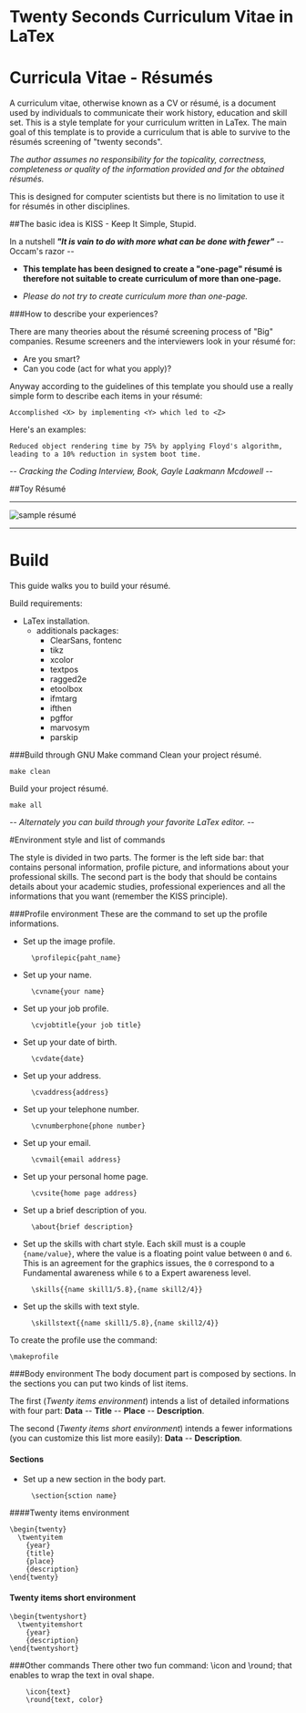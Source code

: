 Twenty Seconds Curriculum Vitae in LaTex
========================================================================
# Curricula Vitae - Résumés
A curriculum vitae, otherwise known as a CV or résumé, is a document used by individuals to communicate their work history, education and skill set. This is a style template for your curriculum written in LaTex. The main goal of this template is to provide a curriculum that is able to survive to the résumés screening of "twenty seconds".

_The author assumes no responsibility for the topicality, correctness, completeness or quality of the information provided and for the obtained résumés._

This is designed for computer scientists but there is no limitation to use it for résumés in other disciplines.

##The basic idea is KISS - Keep It Simple, Stupid.

In a nutshell _**"It is vain to do with more what can be done with fewer"**_ -- Occam's razor --

* **This template has been designed to create a "one-page" résumé is therefore not suitable to create curriculum of more than one-page.** 

* _Please do not try to create curriculum more than one-page._ 

###How to describe your experiences?

There are many theories about the résumé screening process of "Big" companies.
Resume screeners and the interviewers look in your résumé for:

- Are you smart?
- Can you code (act for what you apply)?

Anyway according to the guidelines of this template you should use a really simple form to describe each items in your résumé: 

	Accomplished <X> by implementing <Y> which led to <Z>

Here's an examples:
	
	Reduced object rendering time by 75% by applying Floyd's algorithm, leading to a 10% reduction in system boot time.
	
-- _Cracking the Coding Interview, Book, Gayle Laakmann Mcdowell_ --

##Toy Résumé
***
![sample résumé](https://github.com/spagnuolocarmine/TwentySecondsCurriculumVitae-LaTex/raw/master/Twenty-Seconds_cv.jpg)
***

# Build 
This guide walks you to build your résumé.

Build requirements:

* LaTex installation.
	* additionals packages:	 	
		- ClearSans, fontenc
		- tikz
		- xcolor
		- textpos
		- ragged2e
		- etoolbox
		- ifmtarg
		- ifthen
		- pgffor
		- marvosym
		- parskip

###Build through GNU Make command
Clean your project résumé.
	
	make clean
	
Build your project résumé.

	make all
	
-- _Alternately you can build through your favorite LaTex editor._ --

#Environment style and list of commands

The style is divided in two parts. The former is the left side bar: that contains personal information, profile picture, and informations about your professional skills. The second part is the body that should be contains details about your academic studies, professional experiences and all the informations that you want (remember the KISS principle).

###Profile environment
These are the command to set up the profile informations.

* Set up the image profile.
	
		\profilepic{paht_name}
* Set up your name.
	
		\cvname{your name}
* Set up your job profile.
	
		\cvjobtitle{your job title}
* Set up your date of birth.
	
		\cvdate{date}	
* Set up your address.
	
		\cvaddress{address}		
* Set up your telephone number.
	
		\cvnumberphone{phone number}
* Set up your email.
	
		\cvmail{email address}
* Set up your personal home page.
	
		\cvsite{home page address}
* Set up a brief description of you.
	
		\about{brief description}
* Set up the skills with chart style. Each skill must is a couple `{name/value}`, where the value is a floating point value between `0` and `6`. This is an agreement for the graphics issues, the `0` correspond to a Fundamental awareness while `6` to a Expert awareness level.
	
		\skills{{name skill1/5.8},{name skill2/4}} 
* Set up the skills with text style.
	
		\skillstext{{name skill1/5.8},{name skill2/4}} 

To create the profile use the command:

	\makeprofile

###Body environment
The body document part is composed by sections.
In the sections you can put two kinds of list items.

The first (_Twenty items environment_) intends a list of detailed informations with four part: **Data** -- **Title** -- **Place** -- **Description**. 

The second (_Twenty items short environment_) intends a fewer informations (you can customize this list more easily): **Data** -- **Description**.
#### Sections
* Set up a new section in the body part.
		
		\section{sction name}


####Twenty items environment
```
\begin{twenty}
  \twentyitem
    {year}
    {title}
    {place}
    {description}
\end{twenty}
```

#### Twenty items short environment
```
\begin{twentyshort}
  \twentyitemshort
    {year}
    {description}
\end{twentyshort}
```
###Other commands
There other two fun command: \icon and \round; that enables to wrap the text in oval shape.

```
	\icon{text}
	\round{text, color}
```
